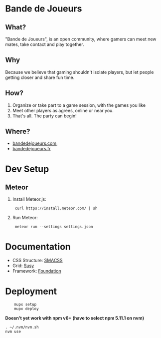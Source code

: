 Bande de Joueurs
==============

What?
---

"Bande de Joueurs", is an open community, where gamers can meet new mates, take contact and play together.

Why
---

Because we believe that gaming shouldn't isolate players, but let people getting closer and share fun time.

How?
---

1. Organize or take part to a game session, with the games you like
2. Meet other players as agrees, online or near you.
3. That's all. The party can begin!

Where?
---

* [bandedejoueurs.com](http://bandedejoueurs.com),
* [bandedejoueurs.fr](http://bandedejoueurs.fr)


Dev Setup
==============

Meteor
---

1. Install Meteor.js:

		curl https://install.meteor.com/ | sh

2. Run Meteor:

		meteor run --settings settings.json


Documentation
===============

* CSS Structure: [SMACSS](https://smacss.com/)
* Grid: [Susy](http://susy.oddbird.net/)
* Framework: [Foundation](http://foundation.zurb.com/sites/docs/)


Deployment
==============

		mupx setup
		mupx deploy


__Doesn't yet work with npm v6+ (have to select npm 5.11.1 on nvm)__

	. ~/.nvm/nvm.sh
	nvm use
